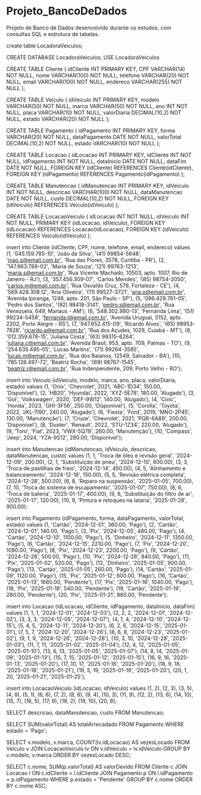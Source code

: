 # Projeto_BancoDeDados
Projeto de Banco de Dados desenvolvido durante os estudos, com consultas SQL e estrutura de tabelas.


create table LocadoraVeiculos;

CREATE DATABASE LocadoraVeiculos;
USE LocadoraVeiculos 


CREATE TABLE Cliente (
    idCliente INT PRIMARY KEY,
    CPF VARCHAR(14) NOT NULL,
    nome VARCHAR(100) NOT NULL,
    telefone VARCHAR(20) NOT NULL,
    email VARCHAR(100) NOT NULL,
    endereco VARCHAR(255) NOT NULL
);

CREATE TABLE Veiculo (
    idVeiculo INT PRIMARY KEY,
    modelo VARCHAR(50) NOT NULL,
    marca VARCHAR(50) NOT NULL,
    ano INT NOT NULL,
    placa VARCHAR(10) NOT NULL,
    valorDiaria DECIMAL(10,2) NOT NULL,
    estado VARCHAR(20) NOT NULL
);

CREATE TABLE Pagamento (
    idPagamento INT PRIMARY KEY,
    forma VARCHAR(20) NOT NULL,
    dataPagamento DATE NOT NULL,
    valorTotal DECIMAL(10,2) NOT NULL,
    estado VARCHAR(10) NOT NULL
);

CREATE TABLE Locacao (
    idLocacao INT PRIMARY KEY,
    idCliente INT NOT NULL,
    idPagamento INT NOT NULL,
    dataInicio DATE NOT NULL,
    dataFim DATE NOT NULL,
    FOREIGN KEY (idCliente) REFERENCES Cliente(idCliente),
    FOREIGN KEY (idPagamento) REFERENCES Pagamento(idPagamento)
);

CREATE TABLE Manutencao (
    idManutencao INT PRIMARY KEY,
    idVeiculo INT NOT NULL,
    descricao VARCHAR(100) NOT NULL,
    dataManutencao DATE NOT NULL,
    custo DECIMAL(10,2) NOT NULL,
    FOREIGN KEY (idVeiculo) REFERENCES Veiculo(idVeiculo)
);

CREATE TABLE LocacaoVeiculo (
    idLocacao INT NOT NULL,
    idVeiculo INT NOT NULL,
    PRIMARY KEY (idLocacao, idVeiculo),
    FOREIGN KEY (idLocacao) REFERENCES Locacao(idLocacao),
    FOREIGN KEY (idVeiculo) REFERENCES Veiculo(idVeiculo)
);


insert into Cliente (idCliente, CPF, nome, telefone, email, endereco) values
     (1, '045.159.785-10', 'João da Silva', '(41) 99854-5648', 'joao.s@email.com.br', 'Rua das Flores, 3578, Curitiba - PR'),
     (2, '147.963.789-02', 'Maria de Souza', '(21) 99763-1213', 'maria.s@email.com.br', 'Rua Vicente Machado, 10503, apto. 1007, Rio de Janeiro - RJ'),
     (3, '357.456.309-07', 'Carlos Mendes', '(85) 98754-2050', 'carlos.m@email.com.br', 'Rua Osvaldo Cruz, 578, Fortaleza - CE'),
     (4, '569.428.308.12', 'Ana Oliveira', '(11) 99527-3721', 'ana.o@email.com.br', 'Avenida Ipiranga, 1246, apto. 201, São Paulo - SP'),
     (5, '096.429.761-05', 'Pedro dos Santos', '(92) 98418-3141', 'pedro.s@email.com.br', 'Rua Venezuela, 649, Manaus - AM'),
     (6, '548.302.980-13', 'Fernanda Lima', '(51) 99234-5458', 'fernanda.l@email.com.br', 'Avenida Uruguai, 3152, apto. 2202, Porto Alegre - RS'),
     (7, '947.652.415-09', 'Ricardo Alves', '(65) 98953-7828', 'ricardo.a@email.com.br', 'Rua dos Açudes, 1029, Cuiabá - MT'),
     (8, '012.359.678-15', 'Juliana Costa', '(63) 99315-6264', 'juliana.c@email.com.br', 'Avenida Brasil, 953, apto. 709, Palmas - TO'),
     (9, '254.635.485-05', 'Lucas Martins', '(71) 99264-3585', 'lucas.m@email.com.br', 'Rua dos Baianos, 12549, Salvador - BA'),
     (10, '785.126.497-72', 'Beatriz Rocha', '(69) 98767-1545', 'beatriz.r@email.com.br', 'Rua Indenpendente, 209, Porto Velho - RO');

insert into Veiculo (idVeiculo, modelo, marca, ano, placa, valorDiaria, estado) values
     (1, 'Onix', 'Chevrolet', 2021, 'ABC-1D34', 150.00, 'Disponível'),
     (2, 'HB20', 'Hyundai', 2022, 'XYZ-5E78', 180.00, 'Alugado'),
     (3, 'Gol', 'Volkswagen', 2020, 'DEF-9W12', 140.00, 'Alugado'),
     (4, 'Civic', 'Honda', 2023, 'GHI-3F56', 250.00, 'Disponível'),
     (5, 'Corolla', 'Toyota', 2022, 'JKL-7I90', 240.00, 'Alugado'),
     (6, 'Fiesta', 'Ford', 2019, 'MNO-2P45', 130.00, 'Manutenção'),
     (7, 'Cruze', 'Chevrolet', 2021, 'PQR-6A89', 200.00, 'Disponível'),
     (8, 'Duster', 'Renault', 2022, 'STU-1Z34', 220.00, 'Alugado'),
     (9, 'Toro', 'Fiat', 2023, 'VWX-5Q78', 260.00, 'Manutenção'),
     (10, 'Compass', 'Jeep', 2024, 'YZA-9S12', 280.00, 'Disponível');
    
insert into Manutencao (idManutencao, idVeiculo, descricao, dataManutencao, custo) values
     (1, 1, 'Troca de óleo e revisão geral', '2024-12-09', 200.00),
     (2, 1, 'Substituição de pneu', '2024-12-10', 600.00),
     (3, 3, 'Troca de pastilhas de freio', '2024-12-14', 450.00),
     (4, 5, 'Alinhamento e balanceamento', '2024-12-18', 150.00),
     (5, 5, 'Revisão elétrica completa', '2024-12-28', 500.00),
     (6, 8, 'Reparo na suspensão', '2025-01-05', 700.00),
     (7, 10, 'Troca do sistema de escapamento', '2025-01-07', 750.00),
     (8, 6, 'Troca de bateria', '2025-01-17', 400.00),
     (9, 6, 'Substituição do filtro de ar', '2025-01-17', 120.00),
     (10, 9, 'Pintura e retoques na lataria', '2025-01-28', 900.00);

insert into Pagamento (idPagamento, forma, dataPagamento, valorTotal, estado) values
     (1, 'Cartão', '2024-12-01', 360.00, 'Pago'),
     (2, 'Cartão', '2024-12-01', 140.00, 'Pago'),
     (3, 'Pix', '2024-12-05', 480.00, 'Pago'),
     (4, 'Cartão', '2024-12-10', 1100.00, 'Pago'),
     (5, 'Dinheiro', '2024-12-11', 1350.00, 'Pago'),
     (6, 'Cartão', '2024-12-15', 2210.00, 'Pago'),
     (7, 'Pix', '2024-12-20', 1080.00, 'Pago'),
     (8, 'Pix', '2024-12-23', 2200.00, 'Pago'),
     (9, 'Cartão', '2024-12-26', 500.00, 'Pago'),
     (10, 'Pix', '2024-12-28', 840.00, 'Pago'),
     (11, 'Pix', '2025-01-02', 520.00, 'Pago'),
     (12, 'Dinheiro', '2025-01-05', 900.00, 'Pago'),
     (13, 'Cartão', '2025-01-05', 260.00, 'Pago'),
     (14, 'Cartão', '2025-01-09', 1120.00, 'Pago'),
     (15, 'Pix', '2025-01-12', 600.00, 'Pago'),
     (16, 'Cartão', '2025-01-13', 1680.00, 'Pendente'),
     (17, 'Pix', '2025-01-16', 1040.00, 'Pago'),
     (18, 'Pix', '2025-01-18', 540.00, 'Pendente'),
     (19, 'Cartão', '2025-01-19', 280.00, 'Pendente'),
     (20, 'Pix', '2025-01-21', 880.00, 'Pendente');

insert into Locacao (idLocacao, idCliente, idPagamento, dataInicio, dataFim) values
     (1, 1, 1, '2024-12-01', '2024-12-03'),
     (2, 2, 2, '2024-12-01', '2024-12-02'),
     (3, 3, 3, '2024-12-05', '2024-12-07'),
     (4, 1, 4, '2024-12-10', '2024-12-15'),
     (5, 4, 5, '2024-12-11', '2024-12-20'),
     (6, 2, 6, '2024-12-15', '2025-01-01'),
     (7, 5, 7, '2024-12-20', '2024-12-26'),
     (8, 6, 8, '2024-12-23', '2025-01-02'),
     (9, 1, 9, '2024-12-26', '2024-12-28'),
     (10, 3, 10, '2024-12-28', '2025-01-03'),
     (11, 7, 11, '2025-01-02', '2025-01-04'),
     (12, 4, 12, '2025-01-05', '2025-01-10'),
     (13, 6, 13, '2025-01-05', '2025-01-07'),
     (14, 8, 14, '2025-01-09', '2025-01-13'),
     (15, 7, 15, '2025-01-12', '2025-01-15'),
     (16, 9, 16, '2025-01-13', '2025-01-20'),
     (17, 10, 17, '2025-01-16', '2025-01-20'),
     (18, 9, 18, '2025-01-18', '2025-01-21'),
     (19, 5, 19, '2025-01-19', '2025-01-20'),
     (20, 1, 20, '2025-01-21', '2025-01-25');

insert into LocacaoVeiculo (idLocacao, idVeiculo) values
     (1, 2),
     (2, 3),
     (3, 5),
     (4, 8),
     (5, 1),
     (6, 6),
     (7, 2),
     (8, 8),
     (9, 4),
     (10, 3),
     (11, 9),
     (12, 2),
     (13, 6),
     (14, 10),
     (15, 7),
     (16, 5),
     (17, 9),
     (18, 2),
     (19, 10),
     (20, 8);

SELECT descricao, dataManutencao, custo
FROM Manutencao;

SELECT SUM(valorTotal) AS totalArrecadado
FROM Pagamento
WHERE estado = 'Pago';

SELECT v.modelo, v.marca, COUNT(lv.idLocacao) AS vezesLocado
FROM Veiculo v
JOIN LocacaoVeiculo lv ON v.idVeiculo = lv.idVeiculo
GROUP BY v.modelo, v.marca
ORDER BY vezesLocado DESC;

SELECT c.nome, SUM(p.valorTotal) AS valorDevido
FROM Cliente c
JOIN Locacao l ON c.idCliente = l.idCliente
JOIN Pagamento p ON l.idPagamento = p.idPagamento
WHERE p.estado = 'Pendente'
GROUP BY c.nome
ORDER BY c.nome ASC;
